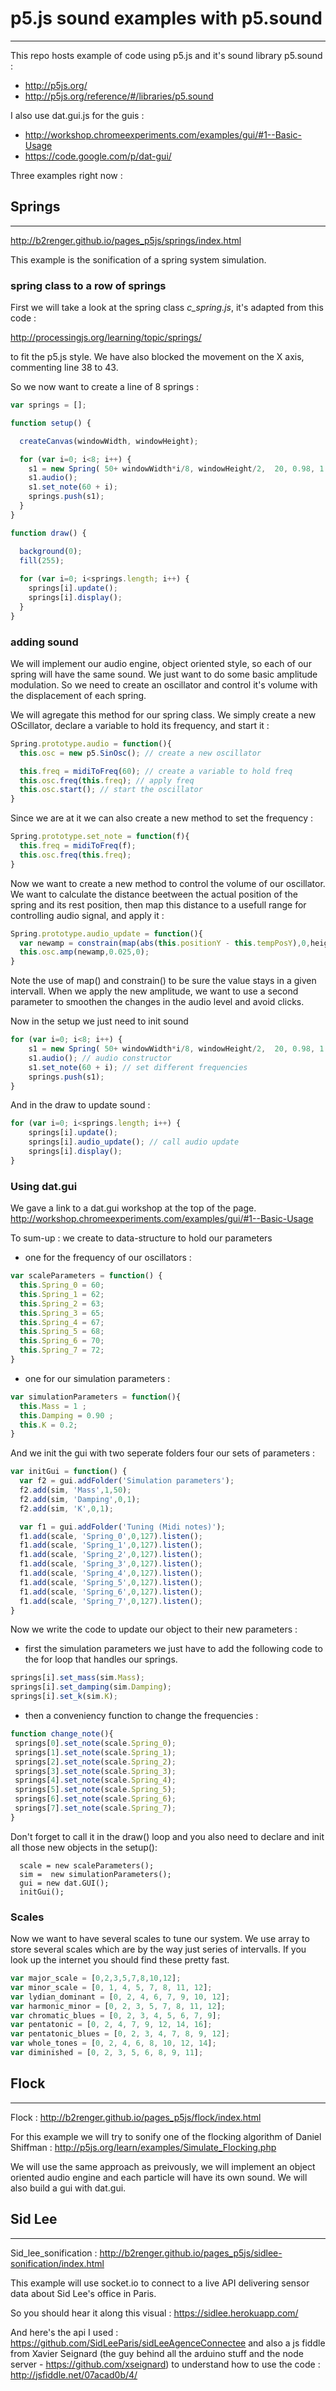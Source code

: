 # p5.js sound examples with p5.sound
_______________________________________________________

This repo hosts example of code using p5.js and it's sound library p5.sound :
- http://p5js.org/
- http://p5js.org/reference/#/libraries/p5.sound

I also use dat.gui.js for the guis :
- http://workshop.chromeexperiments.com/examples/gui/#1--Basic-Usage 
- https://code.google.com/p/dat-gui/

Three examples right now :

## Springs 
________________________________________________________________________________________________
http://b2renger.github.io/pages_p5js/springs/index.html

This example is the sonification of a spring system simulation. 

### spring class to a row of springs
First we will take a look at the spring class *c_spring.js*, it's adapted from this code :

http://processingjs.org/learning/topic/springs/

to fit the p5.js style. We have also blocked the movement on the X axis, commenting line 38 to 43.

So we now want to create a line of 8 springs :
```javascript
var springs = [];

function setup() {

  createCanvas(windowWidth, windowHeight);

  for (var i=0; i<8; i++) {
  	s1 = new Spring( 50+ windowWidth*i/8, windowHeight/2,  20, 0.98, 1.0);
  	s1.audio();
  	s1.set_note(60 + i);
    springs.push(s1);
  }
}

function draw() {

  background(0);
  fill(255);
  
  for (var i=0; i<springs.length; i++) {
    springs[i].update();
    springs[i].display();
  }
}
```
### adding sound
We will implement our audio engine, object oriented style, so each of our spring will have the same sound. We just want to do some basic amplitude modulation. So we need to create an oscillator and control it's volume with the displacement of each spring.

We will agregate this method for our spring class. We simply create a new OScillator, declare a variable to hold its frequency, and start it :

```javascript
Spring.prototype.audio = function(){
  this.osc = new p5.SinOsc(); // create a new oscillator

  this.freq = midiToFreq(60); // create a variable to hold freq
  this.osc.freq(this.freq); // apply freq
  this.osc.start(); // start the oscillator
}
```
Since we are at it we can also create a new method to set the frequency :
```javascript
Spring.prototype.set_note = function(f){
  this.freq = midiToFreq(f);
  this.osc.freq(this.freq);
}
```
Now we want to create a new method to control the volume of our oscillator. We want to calculate the distance beetween the actual position of the spring and its rest position, then map this distance to a usefull range for controlling audio signal, and apply it :
```javascript
Spring.prototype.audio_update = function(){
  var newamp = constrain(map(abs(this.positionY - this.tempPosY),0,height/2,0,1),0,0.15);
  this.osc.amp(newamp,0.025,0);
}
```
Note the use of map() and constrain() to be sure the value stays in a given intervall.
When we apply the new amplitude, we want to use a second parameter to smoothen the changes in the audio level and avoid clicks.

Now in the setup we just need to init sound 
```javascript
for (var i=0; i<8; i++) {
  	s1 = new Spring( 50+ windowWidth*i/8, windowHeight/2,  20, 0.98, 1.0);
  	s1.audio(); // audio constructor
  	s1.set_note(60 + i); // set different frequencies
    springs.push(s1);
}
```
And in the draw to update sound :
```javascript
for (var i=0; i<springs.length; i++) {
    springs[i].update();
    springs[i].audio_update(); // call audio update
    springs[i].display();
}
```
### Using dat.gui
We gave a link to a dat.gui workshop at the top of the page.
http://workshop.chromeexperiments.com/examples/gui/#1--Basic-Usage 

To sum-up : we create to data-structure to hold our parameters
- one for the frequency of our oscillators :
```javascript
var scaleParameters = function() {
  this.Spring_0 = 60;
  this.Spring_1 = 62;
  this.Spring_2 = 63;
  this.Spring_3 = 65;
  this.Spring_4 = 67;
  this.Spring_5 = 68;
  this.Spring_6 = 70;
  this.Spring_7 = 72; 
}
```
- one for our simulation parameters :
```javascript
var simulationParameters = function(){
  this.Mass = 1 ;
  this.Damping = 0.90 ;
  this.K = 0.2;
}
```
And we init the gui with two seperate folders four our sets of parameters :
```javascript
var initGui = function() {
  var f2 = gui.addFolder('Simulation parameters');
  f2.add(sim, 'Mass',1,50);
  f2.add(sim, 'Damping',0,1);
  f2.add(sim, 'K',0,1);  

  var f1 = gui.addFolder('Tuning (Midi notes)');
  f1.add(scale, 'Spring_0',0,127).listen();
  f1.add(scale, 'Spring_1',0,127).listen();
  f1.add(scale, 'Spring_2',0,127).listen();
  f1.add(scale, 'Spring_3',0,127).listen();
  f1.add(scale, 'Spring_4',0,127).listen();
  f1.add(scale, 'Spring_5',0,127).listen();
  f1.add(scale, 'Spring_6',0,127).listen();
  f1.add(scale, 'Spring_7',0,127).listen();
}
```
Now we write the code to update our object to their new parameters :
- first the simulation parameters we just have to add the following code to the for loop that handles our springs.
```javascript
springs[i].set_mass(sim.Mass);
springs[i].set_damping(sim.Damping);
springs[i].set_k(sim.K);
```
- then a conveniency function to change the frequencies :
```javascript
function change_note(){
 springs[0].set_note(scale.Spring_0);
 springs[1].set_note(scale.Spring_1);
 springs[2].set_note(scale.Spring_2);
 springs[3].set_note(scale.Spring_3);
 springs[4].set_note(scale.Spring_4);
 springs[5].set_note(scale.Spring_5);
 springs[6].set_note(scale.Spring_6);
 springs[7].set_note(scale.Spring_7);
}
```
Don't forget to call it in the draw() loop and you also need to declare and init all those new objects in the setup():
```javascript()
  scale = new scaleParameters();
  sim =  new simulationParameters();
  gui = new dat.GUI();
  initGui();
```
### Scales
Now we want to have several scales to tune our system. We use array to store several scales which are by the way just series of intervalls. If you look up the internet you should find these pretty fast.

```javascript
var major_scale = [0,2,3,5,7,8,10,12];
var minor_scale = [0, 1, 4, 5, 7, 8, 11, 12];
var lydian_dominant = [0, 2, 4, 6, 7, 9, 10, 12];
var harmonic_minor = [0, 2, 3, 5, 7, 8, 11, 12];
var chromatic_blues = [0, 2, 3, 4, 5, 6, 7, 9];
var pentatonic = [0, 2, 4, 7, 9, 12, 14, 16];
var pentatonic_blues = [0, 2, 3, 4, 7, 8, 9, 12];
var whole_tones = [0, 2, 4, 6, 8, 10, 12, 14];
var diminished = [0, 2, 3, 5, 6, 8, 9, 11];
```

## Flock
____________________________________________________________________________________________________

Flock : http://b2renger.github.io/pages_p5js/flock/index.html

For this example we will try to sonify one of the flocking algorithm of Daniel Shiffman :
http://p5js.org/learn/examples/Simulate_Flocking.php

We will use the same approach as preivously, we will implement an object oriented audio engine and each particle will have its own sound. We will also build a gui with dat.gui.





## Sid Lee
_____________________________________________________________________________________________________
Sid_lee_sonification : http://b2renger.github.io/pages_p5js/sidlee-sonification/index.html

This example will use socket.io to connect to a live API delivering sensor data about Sid Lee's office in Paris.

So you should hear it along this visual : https://sidlee.herokuapp.com/

And here's the api I used : https://github.com/SidLeeParis/sidLeeAgenceConnectee
and also a js fiddle from Xavier Seignard (the guy behind all the arduino stuff and the node server - https://github.com/xseignard) to understand how to use the code : http://jsfiddle.net/07acad0b/4/

